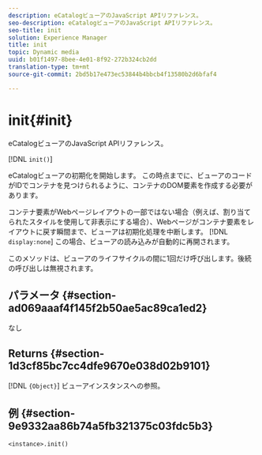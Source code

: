 ```yaml
---
description: eCatalogビューアのJavaScript APIリファレンス。
seo-description: eCatalogビューアのJavaScript APIリファレンス。
seo-title: init
solution: Experience Manager
title: init
topic: Dynamic media
uuid: b01f1497-8bee-4e01-8f92-272b324cb2dd
translation-type: tm+mt
source-git-commit: 2bd5b17e473ec53844b4bbcb4f13580b2d6bfaf4

---
```



# init{#init}

eCatalogビューアのJavaScript APIリファレンス。

[!DNL `init()`]

eCatalogビューアの初期化を開始します。 この時点までに、ビューアのコードがIDでコンテナを見つけられるように、コンテナのDOM要素を作成する必要があります。

コンテナ要素がWebページレイアウトの一部ではない場合（例えば、割り当てられたスタイルを使用して非表示にする場合）、Webページがコンテナ要素をレイアウトに戻す瞬間まで、ビューアは初期化処理を中断します。 [!DNL `display:none`] この場合、ビューアの読み込みが自動的に再開されます。

このメソッドは、ビューアのライフサイクルの間に1回だけ呼び出します。後続の呼び出しは無視されます。

## パラメータ {#section-ad069aaaf4f145f2b50ae5ac89ca1ed2}

なし

## Returns {#section-1d3cf85bc7cc4dfe9670e038d02b9101}

[!DNL `{Object}`] ビューアインスタンスへの参照。

## 例 {#section-9e9332aa86b74a5fb321375c03fdc5b3}

```
<instance>.init()
```

